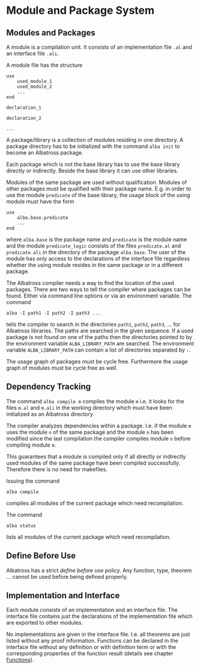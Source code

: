 # Module and Package System

## Modules and Packages

A module is a compilation unit. It consists of an implementation file `.al`
and an interface file `.ali`.

A module file has the structure

    use
        used_module_1
        used_module_2
        ...
    end

    declaration_1

    declaration_2

    ...



A package/library is a collection of modules residing in one directory. A
package directory has to be initialized with the command `alba init` to become
an Albatross package.

Each package which is not the base library has to use the base library
directly or indirectly. Beside the base library it can use other libraries.

Modules of the same package are used without qualification. Modules of other
packages must be qualified with their package name. E.g. in order to use the
module `predicate` of the base library, the usage block of the using
module must have the form

    use
        alba.base.predicate
        ...
    end

where `alba.base` is the package name and `predicate` is the module name
and the module `predicate_logic` consists of the files `predicate.al`
and `predicate.ali` in the directory of the package `alba.base`. The
user of the module has only access to the declarations of the interface file
regardless whether the using module resides in the same package or in a
different package.


The Albatross compiler needs a way to find the location of the used
packages. There are two ways to tell the compiler where packages can be
found. Either via command line options or via an environment variable. The
command

    alba -I path1 -I path2 -I path3 ... 

tells the compiler to search in the directories `path1`, `path2`, `path3`,
... for Albatross libraries. The paths are searched in the given sequence. If
a used package is not found on one of the paths then the directories pointed to
by the environment variable `ALBA_LIBRARY_PATH` are searched. The environment
variable `ALBA_LIBRARY_PATH` can contain a list of directories separated by `:`.

The usage graph of packages must be cycle free. Furthermore the usage graph of
modules must be cycle free as well.



## Dependency Tracking

The command `alba compile m` compiles the module `m` i.e. it looks for the
files `m.al` and `m.ali` in the working directory which must have been
initialized as an Albatross directory.

The compiler analyzes dependencies within a package. I.e. if the module `m`
uses the module `n` of the same package and the module `n` has been modified
since the last compilation the compiler compiles module `n` before compiling
module `m`.

This guarantees that a module is compiled only if all directly or indirectly
used modules of the same package have been compiled successfully. Therefore
there is no need for makefiles.

Issuing the command

    alba compile

compiles all modules of the current package which need recompilation.

The command

    alba status

lists all modules of the current package which need recompilation.






## Define Before Use

Albatross has a strict _define before use_ policy. Any function, type, theorem
... cannot be used before being defined properly.



## Implementation and Interface

Each module consists of an implementation and an interface file. The interface
file contains just the declarations of the implementation file which are
exported to other modules.

No implementations are given in the interface file. I.e. all theorems are just
listed without any proof information. Functions can be declared in the
interface file without any definition or with definition term or with the
corresponding properties of the function result (details see chapter
[Functions](functions.md)).






<!---
Local Variables:
mode: outline
coding: iso-latin-1
outline-regexp: "#+"
End:
-->
